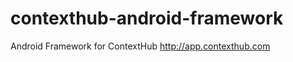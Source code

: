 contexthub-android-framework
============================

Android Framework for ContextHub http://app.contexthub.com
